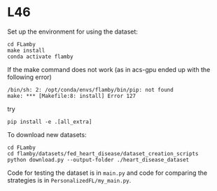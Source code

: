 # L46

Set up the environment for using the dataset:

```
cd FLamby
make install
conda activate flamby
```

If the make command does not work (as in acs-gpu ended up with the following error)
```
/bin/sh: 2: /opt/conda/envs/flamby/bin/pip: not found
make: *** [Makefile:8: install] Error 127
```

try
```
pip install -e .[all_extra]
```

To download new datasets:

```
cd FLamby
cd flamby/datasets/fed_heart_disease/dataset_creation_scripts
python download.py --output-folder ./heart_disease_dataset
```

Code for testing the dataset is in `main.py` and code for comparing the strategies is in `PersonalizedFL/my_main.py`.
